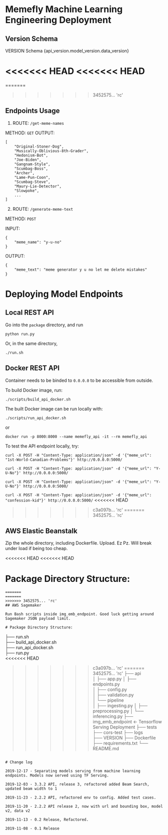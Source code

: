 # Memefly Machine Learning Engineering Deployment

## Version Schema

VERSION Schema {api_version.model_version.data_version}

<<<<<<< HEAD
<<<<<<< HEAD
=======
=======
>>>>>>> 3452575... 'rc'
## Endpoints Usage

1. ROUTE: `/get-meme-names`
 
METHOD: `GET`
OUTPUT: 
```
[
    "Original-Stoner-Dog",
    "Musically-Oblivious-8th-Grader",
    "Hedonism-Bot",
    "Joe-Biden",
    "Gangnam-Style",
    "Scumbag-Boss",
    "Archer",
    "Lame-Pun-Coon",
    "Scumbag-Steve",
    "Maury-Lie-Detector",
    "Slowpoke",
    ...
]
```

2. ROUTE: `/generate-meme-text` 

METHOD: `POST`

INPUT: 
```
{
    "meme_name": "y-u-no"
}
```

OUTPUT: 
```
{
    "meme_text": "meme generator y u no let me delete mistakes"
}
```
# Deploying Model Endpoints

## Local REST API

Go into the `package` directory, and run 

```python run.py```

Or, in the same directory,

```./run.sh```

## Docker REST API

Container needs to be binded to `0.0.0.0` to be accessible from outside.

To build Docker image, run:

```./scripts/build_api_docker.sh```

The built Docker image can be run locally with: 

```./scripts/run_api_docker.sh```

or

```docker run -p 8000:8000 --name memefly_api -it --rm memefly_api```

To test the API endpoint locally, try:

```curl -X POST -H "Content-Type: application/json" -d '{"meme_url": "1st-World-Canadian-Problems"}' http://0.0.0.0:5000/```

```curl -X POST -H "Content-Type: application/json" -d '{"meme_url": "Y-U-No"}' http://0.0.0.0:5000/```

```curl -X POST -H "Content-Type: application/json" -d '{"meme_url": "Y-U-No"}' http://0.0.0.0:5000/```

```curl -X POST -H "Content-Type: application/json" -d '{"meme_url": "confession-kid"}' http://0.0.0.0:5000/```
<<<<<<< HEAD
>>>>>>> c3a097b... 'rc'
=======
>>>>>>> 3452575... 'rc'

## AWS Elastic Beanstalk

Zip the whole directory, including Dockerfile. Upload. Ez Pz. Will break under load if being too cheap.

<<<<<<< HEAD
<<<<<<< HEAD

# Package Directory Structure:
```
=======
=======
>>>>>>> 3452575... 'rc'
## AWS Sagemaker

Run Bash scripts inside img_emb_endpoint. Good luck getting around Sagemaker JSON payload limit.

# Package Directory Structure:
```
├── run.sh                
├── build_api_docker.sh   
├── run_api_docker.sh     
├── run.py                
<<<<<<< HEAD
>>>>>>> c3a097b... 'rc'
=======
>>>>>>> 3452575... 'rc'
├── api                   
│    ├── app.py
│    ├── endpoints.py     
│    ├── config.py        
│    ├── validation.py    
│    └── pipeline         
│          ├── ingesting.py
│          ├── preprocessing.py
│          └── inferencing.py
├── img_emb_endpoint      <- Tensorflow Serving Deployment
├── tests                 
├── cors-test
├── logs                   
├── VERSION
├── Dockerfile           
├── requirements.txt
└── README.md
```

# Change log

2019-12-17 - Separating models serving from machine learning endpoints. Models now served using TF Serving.

2019-12-03 - 3.3.2 API, release 3, refactored added Beam Search, updated beam width to 1

2019-11-23 - 2.2.2 API, refactored env to config. Added test cases.

2019-11-20 - 2.2.2 API release 2, now with url and bounding box, model v2, data v2

2019-11-13 - 0.2 Release, Refactored.

2019-11-08 - 0.1 Release                                                  
